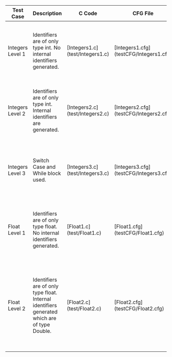 Test Case | Description | C Code | CFG File | Parsing Output |All Combined |Result 
----------|-------------|--------|----------|----------------|-------------|------
Integers Level 1 | Identifiers are of only type int. No internal identifiers generated.| [Integers1.c] (test/Integers1.c) | [Integers1.cfg] (testCFG/Integers1.cfg)| [Integers1.txt] (testOutput/Integers1.txt)| [Integers1All.txt] (testCombined/Integers1All.txt) |Everything is proper except loop values don't change in symbol table.
Integers Level 2 | Identifiers are of only type int. Internal identifiers are generated.| [Integers2.c] (test/Integers2.c) | [Integers2.cfg] (testCFG/Integers2.cfg)| [Integers2.txt] (testOutput/Integers2.txt)| [Integers2All.txt] (testCombined/Integers2All.txt) |Everything is proper except loop values don't change in symbol table.
Integers Level 3 | Switch Case and While block used. | [Integers3.c] (test/Integers3.c) | [Integers3.cfg] (testCFG/Integers3.cfg)| [Integers3.txt] (testOutput/Integers2.txt)| [Integers3All.txt] (testCombined/Integers3All.txt) |Everything is proper except loop values don't change in symbol table.
Float Level 1 | Identifiers are of only type float. No internal identifiers generated.| [Float1.c] (test/Float1.c) | [Float1.cfg] (testCFG/Float1.cfg)| [Float1.txt] (testOutput/Float1.txt)| [Float1All.txt] (testCombined/Float1All.txt) |Everything is proper except loop values don't change in symbol table.
Float Level 2 | Identifiers are of only type float. Internal identifiers generated which are of type Double.| [Float2.c] (test/Float2.c) | [Float2.cfg] (testCFG/Float2.cfg)| [Float2.txt] (testOutput/Float2.txt)|[Float2All.txt] (testCombined/Float2All.txt) |1.Because of type mixing symbol table is not proper for double values. <br> 2.Loop values don't change in symbol table.
